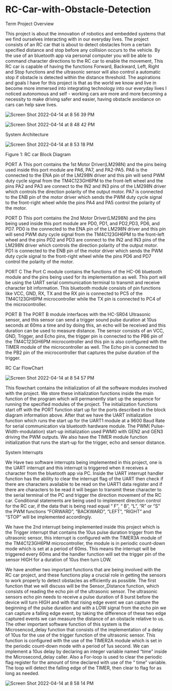 # RC-Car-with-Obstacle-Detection


Term Project Overview


This project is about the innovation of robotics and embedded systems that we find ourselves interacting with in our everyday lives. The project consists of an RC car that is about to detect obstacles from a certain specified distance and stop before any collision occurs to the vehicle. By the use of an bluetooth app via personal computer you will be able to command character directions to the RC car to enable the movement, This RC car is capable of having the functions Forward, Backward, Left, Right and Stop functions and the ultrasonic sensor will also control a automatic stop if obstacle is detected within the distance threshold. The aspirations and goals I have for this project is that as the world we know and live in become more immersed into integrating technology into our everyday lives I noticed autonomous and self - working cars are more and more becoming a necessity to make driving safer and easier, having obstacle avoidance on cars can help save lives.

![Screen Shot 2022-04-14 at 8 56 39 PM](https://user-images.githubusercontent.com/97707478/163516006-2b468fa2-d713-4aa1-83e4-c2ae44fb6f60.png)

 

![Screen Shot 2022-04-14 at 8 48 42 PM](https://user-images.githubusercontent.com/97707478/163515313-5457a4b7-4df6-4649-aa1d-56fc3c458936.png)


System Architecture

![Screen Shot 2022-04-14 at 8 53 18 PM](https://user-images.githubusercontent.com/97707478/163515620-b17ae7ee-6183-4ae9-8ef6-922372f6e092.png)

 Figure 1: RC car Block Diagram
 
 
PORT A
This port contains the 1st Motor Driver(LM298N) and the pins being used inside this port module are PA6, PA7, and PA2-PA5. PA6 is the connected to the ENA pin of the LM298N driver and this pin will send PWM duty cycle signal from the TM4C123GH6PM to the front-left wheel and the pins PA2 and PA3 are connect to the IN2 and IN3 pins of the LM298N driver which controls the direction polarity of the output
 motor. PA7 is connected to the ENB pin of the motor driver which sends the PWM duty cycle signal to the front-right wheel while the pins PA4 and PA5 control the polarity of the motor.
 
PORT D
This port contains the 2nd Motor Driver(LM298N) and the pins being used inside this port module are PD0, PD1, and PD2,PD3, PD6, and PD7. PD0 is the connected to the ENA pin of the LM298N driver and this pin will send PWM duty cycle signal from the TM4C123GH6PM to the front-left wheel and the pins PD2 and PD3 are connect to the IN2 and IN3 pins of the LM298N driver which controls the direction polarity of the output motor. PD1 is connected to the ENB pin of the motor driver which sends the PWM duty cycle signal to the front-right wheel while the pins PD6 and PD7 control the polarity of the motor.

PORT C
The Port C module contains the functions of the HC-06 bluetooth module and the pins being used for its implementation as well. This port will be using the UART serial communication terminal to transmit and receive character bit information. This bluetooth module consists of pin functions like VCC, GND, RX, TX and the RX pin is connected to PC5 of the TM4C123GH6PM microcontroller while the TX pin is connected to PC4 of the microcontroller.

 PORT B
The PORT B module interfaces with the HC-SR04 Ultrasonic sensor, and this sensor can send a trigger sound pulse duration at 10us seconds at 60ms a time and by doing this, an echo will be received and this duration can be used to measure distance. The sensor consists of an VCC, GND, Trigger, and Echo pins, the trigger pin is connected to the PB6 pin of the TM4C123GH6PM microcontroller and this pin is also configured with the TIMER module of the microcontroller as well. The Echo pin is connected to the PB2 pin of the microcontroller that captures the pulse duration of the trigger.

RC Car FlowChart
 
 ![Screen Shot 2022-04-14 at 8 54 57 PM](https://user-images.githubusercontent.com/97707478/163515767-5847d64f-2425-486e-a861-f3a8364b8089.png)

 
This flowchart contains the initialization of all the software modules involved with the project. We store these initialization functions inside the main function of the program which will permanently start up the sequence for running the specified modules of the project. The initialization functions start off with the PORT function start up for the ports described in the block diagram information above. After that we have the UART initialization function which runs the start up for the UART1 module at a 9600 Baud Rate for serial communication via bluetooth hardware module. The PWM( Pulse-Width-modulation) start-up initialization used PWM0 with GEN2 and GEN3 driving the PWM outputs. We also have the TIMER module function initialization that runs the start-up for the trigger, echo and sensor distance.

System Interrupts



We Have two software interrupts being implemented in this project, one is the UART interrupt and this interrupt is triggered when it receives a character from the bluetooth app via PC. Inside the UART interrupt handler function has the ability to clear the interrupt flag of the UART then check if there are characters available to be read on the UART1 data register and if there are characters to be read it will began to transmit these character to the serial terminal of the PC and trigger the direction movement of the RC car. Conditional statements are being used to implement direction control for the RC car, if the data that is being read equal “ F”, “ B”, “L”, “R” or “S” the PWM functions “FORWARD”, “BACKWARD”, “LEFT”, “RIGHT” and “STOP” will be implemented accordingly.

We have the 2nd interrupt being implemented inside this project which is the Trigger interrupt that contains the 10us pulse duration trigger from the ultrasonic sensor, this interrupt is configured with the TIMER3A module of the TM4C123GH6PM microcontroller, the module is in periodic count-down mode which is set at a period of 60ms. This means the interrupt will be triggered every 60ms and the handler function will set the trigger pin of the sensor HIGH for a duration of 10us then turn LOW.

We have another two important functions that are being involved with the RC car project, and these functions play a crucial role in getting the sensors to work properly to detect obstacles as efficiently as possible. The first function that we will discuss will be the Sensor_Distance function, which consists of reading the echo pin of the ultrasonic sensor. The ultrasonic sensors echo pin needs to receive a pulse duration of 8 burst before the device will turn HIGH and with that rising edge event we can capture the beginning of the pulse duration and with a LOW signal from the echo pin we can capture a falling edge event, by taking the difference of these two edge captured events we can measure the distance of an obstacle relative to us.
The other important software function of this system is the Microsencod_delay function that consists of the implementation of a delay of 10us for the use of the trigger function of the ultrasonic sensor. This function is configured with the use of the TIMER2A module which is set in the periodic count-down mode with a period of 1us second. We can implement a 10us delay by declaring an integer variable named “time” inside the
Microsecond_delay caller. Also a For-loop is used to clear the periodic flag register for the amount of time declared with use of the “ time” variable. The loop will detect the falling edge of the TIMER, then clear to flag for as long as needed.

![Screen Shot 2022-04-14 at 8 58 14 PM](https://user-images.githubusercontent.com/97707478/163515987-c960ee5c-b060-408d-90c5-1963b9397163.png)


